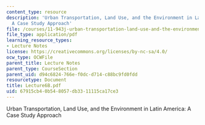 ```yaml
---
content_type: resource
description: 'Urban Transportation, Land Use, and the Environment in Latin America:
  A Case Study Approach'
file: /courses/11-943j-urban-transportation-land-use-and-the-environment-spring-2002/67915cb40b548057db3311115ca17ce3_Lecture6B.pdf
file_type: application/pdf
learning_resource_types:
- Lecture Notes
license: https://creativecommons.org/licenses/by-nc-sa/4.0/
ocw_type: OCWFile
parent_title: Lecture Notes
parent_type: CourseSection
parent_uid: d94c6824-766e-f0dc-d714-c88bc9fd0fdd
resourcetype: Document
title: Lecture6B.pdf
uid: 67915cb4-0b54-8057-db33-11115ca17ce3
---
```

Urban Transportation, Land Use, and the Environment in Latin America: A Case Study Approach